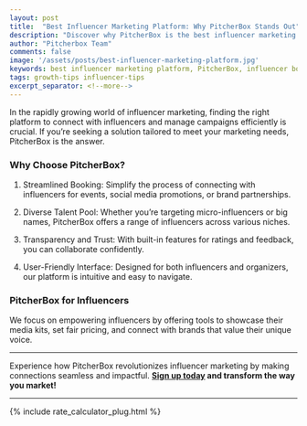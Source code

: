 ```yaml
---
layout: post
title:  "Best Influencer Marketing Platform: Why PitcherBox Stands Out"
description: "Discover why PitcherBox is the best influencer marketing platform for organizers and influencers. Simplify bookings, connect with top talent, and drive impactful campaigns."
author: "Pitcherbox Team"
comments: false
image: '/assets/posts/best-influencer-marketing-platform.jpg'
keywords: best influencer marketing platform, PitcherBox, influencer booking, marketing campaigns, connect with influencers, influencer management
tags: growth-tips influencer-tips
excerpt_separator: <!--more-->
---
```


In the rapidly growing world of influencer marketing, finding the right platform to connect with influencers and manage campaigns efficiently is crucial. If you’re seeking a solution tailored to meet your marketing needs, PitcherBox is the answer.<!--more-->

### Why Choose PitcherBox?

1. Streamlined Booking: Simplify the process of connecting with influencers for events, social media promotions, or brand partnerships.

2. Diverse Talent Pool: Whether you’re targeting micro-influencers or big names, PitcherBox offers a range of influencers across various niches.

3. Transparency and Trust: With built-in features for ratings and feedback, you can collaborate confidently.

4. User-Friendly Interface: Designed for both influencers and organizers, our platform is intuitive and easy to navigate.

### PitcherBox for Influencers
We focus on empowering influencers by offering tools to showcase their media kits, set fair pricing, and connect with brands that value their unique voice.

---
Experience how PitcherBox revolutionizes influencer marketing by making connections seamless and impactful. 
**[Sign up today](https://pitcherbox.com/influencers/sign_up) and transform the way you market!**

---

{% include rate_calculator_plug.html %}
